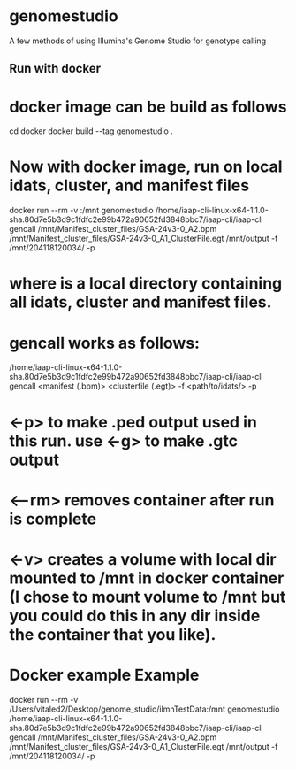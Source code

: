 # genomestudio
A few methods of using Illumina's Genome Studio for genotype calling

## Run with docker
# docker image can be build as follows
cd docker
docker build --tag genomestudio .

# Now with docker image, run on local idats, cluster, and manifest files
docker run --rm -v <local data dir>:/mnt genomestudio /home/iaap-cli-linux-x64-1.1.0-sha.80d7e5b3d9c1fdfc2e99b472a90652fd3848bbc7/iaap-cli/iaap-cli gencall /mnt/Manifest_cluster_files/GSA-24v3-0_A2.bpm /mnt/Manifest_cluster_files/GSA-24v3-0_A1_ClusterFile.egt /mnt/output -f /mnt/204118120034/ -p
# where <local data dir> is a local directory containing all idats, cluster and manifest files.
# gencall works as follows:
/home/iaap-cli-linux-x64-1.1.0-sha.80d7e5b3d9c1fdfc2e99b472a90652fd3848bbc7/iaap-cli/iaap-cli gencall <manifest (.bpm)> <clusterfile (.egt)> <output dir> -f <path/to/idats/> -p 
# <-p> to make .ped output used in this run. use <-g> to make .gtc output
# <--rm> removes container after run is complete
# <-v> creates a volume with local dir mounted to /mnt in docker container (I chose to mount volume to /mnt but you could do this in any dir inside the container that you like).



# Docker example Example
docker run --rm -v /Users/vitaled2/Desktop/genome_studio/ilmnTestData:/mnt genomestudio /home/iaap-cli-linux-x64-1.1.0-sha.80d7e5b3d9c1fdfc2e99b472a90652fd3848bbc7/iaap-cli/iaap-cli gencall /mnt/Manifest_cluster_files/GSA-24v3-0_A2.bpm /mnt/Manifest_cluster_files/GSA-24v3-0_A1_ClusterFile.egt /mnt/output -f /mnt/204118120034/ -p




